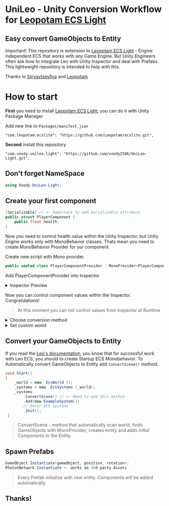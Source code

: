 # UniLeo - Unity Conversion Workflow for [Leopotam ECS Light](https://github.com/Leopotam/ecslite)
## Easy convert GameObjects to Entity

Important! This repository is extension to [Leopotam ECS Light](https://github.com/Leopotam/ecslite) - Engine independent ECS that works with any Game Engine. But Unity Engineers often ask how to integrate Leo with Unity Inspector and deal with Prefabs.
This lightweight repository is intended to help with this.

Thanks to [SinyavtsevIlya](https://github.com/SinyavtsevIlya) and [Leopotam](https://github.com/Leopotam/ecslite)

# How to start

**First** you need to install [Leopotam ECS Light](https://github.com/Leopotam/ecslite), you can do it with Unity Package Manager

Add new line to `Packages/manifest.json`
```
"com.leopotam.ecslite": "https://github.com/Leopotam/ecslite.git",
```
**Second** install this repository

```
"com.voody.unileo.light": "https://github.com/voody2506/UniLeo-Light.git",
```

## Don't forget NameSpace 

```csharp
using Voody.UniLeo.Light;
```

## Create your first component
```csharp
[Serializable] // <- Important to add Serializable attribute
public struct PlayerComponent {
    public float health;
}
```
Now you need to control health value within the Unity Inspector,  but Unity Engine works only with MonoBehavior classes. Thats mean you need to create MonoBehavior Provider for our component.

Create new script with Mono provider.
```csharp
public sealed class PlayerComponentProvider : MonoProvider<PlayerComponent> { }
```
Add PlayerComponentProvider into Inspector
<details>
  <summary>Inspector Preview</summary>

![](https://i.ibb.co/wWQcFg4/2021-04-18-23-43-16.png)
</details>

Now you can control component values within the Inspector. Congratulations!

 > At this moment you can not control values from Inspector at Runtime

<details>
  <summary>Choose conversion method</summary>

![](https://i.ibb.co/ZT0K1z9/2021-05-19-13-07-35.png)

 > Convert And Inject - Just creates entitie with components based on GameObject
 
 > Convert And Destroy - Deletes GameObject after conversion

</details>

<details>
  <summary>Set custom world</summary>

![](https://i.ibb.co/C50cQGm/2021-05-19-13-08-48.png)

 > You can easily set custom World
 
</details>


## Convert your GameObjects to Entity

If you read the [Leo's documentation](https://github.com/Leopotam/ecslite), you know that for successful work with Leo ECS, you should to create Startup ECS Monobehavior. To Automatically convert GameObjects to Entity add `ConvertScene()` method.

```csharp
void Start() 
{
    _world = new  EcsWorld ();    
    _systems = new  EcsSystems (_world);
    _systems
        .ConvertScene() // <- Need to add this method
        .Add(new ExampleSystem())
        // Other ECS Systems   
        .Init(); 
 }
```

> ConvertScene - method that automatically scan world, finds GameObjects with MonoProvider, creates entity and adds initial Components to the Entity.


## Spawn Prefabs

```csharp
GameObject.Instantiate(gameObject, position, rotation);
PhotonNetwork.Instantiate <- works in 3rd party Assets
```

 > Every Prefab initialize with new entity. Components will be added automatically


## Thanks!
